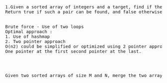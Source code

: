 <pre>
1.Given a sorted array of integers and a target, find if there’s a pair of elements that add up to the target. 
Return true if such a pair can be found, and false otherwise.


Brute force - Use of two loops
Optimal approach :
1. Use of hashmap
2. Two pointer approach
O(n2) could be simplified or optimized using 2 pointer approach to O(n) so we should always try it.
One pointer at the first second pointer at the last.



</pre>

<pre>
Given two sorted arrays of size M and N, merge the two arrays and return the final array, sorted.
</pre>
